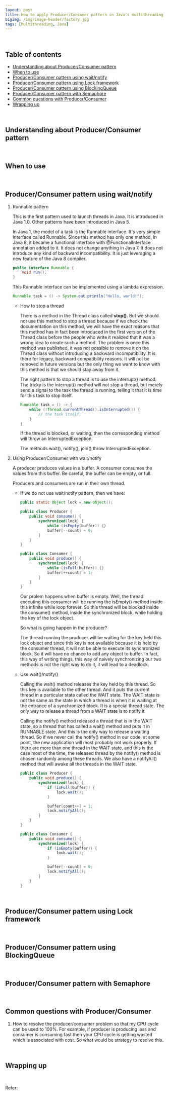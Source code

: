 ```yaml
---
layout: post
title: How to apply Producer/Consumer pattern in Java's multithreading
bigimg: /img/image-header/factory.jpg
tags: [Multithreading, Java]
---
```




<br>

## Table of contents
- [Understanding about Producer/Consumer pattern](#understanding-about-producer/consumer-pattern)
- [When to use](#when-to-use)
- [Producer/Consumer pattern using wait/notify](#producer/consumer-pattern-using-wait/notify)
- [Producer/Consumer pattern using Lock framework](#producer/consumer-pattern-using-lock-framework)
- [Producer/Consumer pattern using BlockingQueue](#producer/consumer-pattern-using-blockingqueue)
- [Producer/Consumer pattern with Semaphore](#producer/consumer-pattern-with-semaphore)
- [Common questions with Producer/Consumer](#common-questions-with-producer/consumer)
- [Wrapping up](#wrapping-up)


<br>

## Understanding about Producer/Consumer pattern






<br>

## When to use




<br>

## Producer/Consumer pattern using wait/notify
1. Runnable pattern

    This is the first pattern used to launch threads in Java. It is introduced in Java 1.0. Other patterns have been introduced in Java 5.

    In Java 1, the model of a task is the Runnable interface. It's very simple interface called Runnable. Since this method has only one method, in Java 8, it became a functional interface with @FunctionalInterface annotation added to it. It does not change anything in Java 7. It does not introduce any kind of backward incompatibility. It is just leveraging a new feature of the Java 8 compiler.

    ```java
    public interface Runnable {
        void run();
    }
    ```

    This Runnable interface can be implemented using a lambda expression.

    ```java
    Runnable task = () -> System.out.println("Hello, world!");
    ```

    - How to stop a thread

        There is a method in the Thread class called **stop()**. But we should not use this method to stop a thread because if we check the documentation on this method, we will have the exact reasons that this method has in fact been introduced in the first version of the Thread class before the people who write it realized that it was a wrong idea to create such a method. The problem is once this method was published, it was not possible to remove it on the Thread class without introducing a backward incompatibility. It is there for legacy, backward compatibility reasons. It will not be removed in future versions but the only thing we want to know with this method is that we should stay away from it.

        The right pattern to stop a thread is to use the interrupt() method. The tricky is the interrupt() method will not stop a thread, but merely send a signal to the task the thread is running, telling it that it is time for this task to stop itself.

        ```java
        Runnable task = () -> {
            while (!Thread.currentThread().isInterrupted()) {
                // the task itself.
            }
        }
        ```

        If the thread is blocked, or waiting, then the corresponding method will throw an InterruptedException.

        The methods wait(), notify(), join() throw InterruptedException.

2. Using Producer/Consumer with wait/notify

    A producer produces values in a buffer. A consumer consumes the values from this buffer. Be careful, the buffer can be empty, or full.

    Producers and consumers are run in their own thread.

    - If we do not use wait/notify pattern, then we have:

        ```java
        public static Object lock = new Object();

        public class Producer {
            public void consume() {
                synchronized(lock) {
                    while (isEmpty(buffer)) {}
                    buffer[--count] = 0;
                }
            }
        }

        public class Consumer {
            public void produce() {
                synchronized(lock) {
                    while (isFull(buffer)) {}
                    buffer[++count] = 1;
                }
            }
        }
        ```

        Our prolem happens when buffer is empty. Well, the thread executing this consumer will be running the isEmpty() method inside this infinite while loop forever. So this thread will be blocked inside the consume() method, inside the synchronized block, while holding the key of the lock object.

        So what is going happen in the producer?

        The thread running the producer will be waiting for the key held this lock object and since this key is not available because it is held by the consumer thread, it will not be able to execute its synchronized block. So it will have no chance to add any object to buffer. In fact, this way of writing things, this way of naively synchronizing our two methods is not the right way to do it, it will lead to a deadlock.

    - Use wait()/notify()

        Calling the wait() method releases the key held by this thread. So this key is available to the other thread. And it puts the current thread in a particular state called the WAIT state. The WAIT state is not the same as the state in which a thread is when it is waiting at the entrance of a synchronized block. It is a special thread state. The only way to release a thread from a WAIT state is to notify it.

        Calling the notify() method released a thread that is in the WAIT state, so a thread that has called a wait() method and puts it in RUNNABLE state. And this is the only way to release a waiting thread. So if we never call the notify() method in our code, at some point, the new application will most probably not work properly. If there are more than one thread in the WAIT state, and this is the case most of the time, the released thread by the notify() method is chosen randomly among these threads. We also have a notifyAll() method that will awake all the threads in the WAIT state.

        ```java
        public class Producer {
            public void produce() {
                synchronized(lock) {
                    if (isFull(buffer)) {
                        lock.wait();
                    }

                    buffer[count++] = 1;
                    lock.notifyAll();
                }
            }
        }

        public class Consumer {
            public void consume() {
                synchronized(lock) {
                    if (isEmpty(buffer)) {
                        lock.wait();
                    }

                    buffer[--count] = 0;
                    lock.notifyAll();
                }
            }
        }
        ```

<br>

## Producer/Consumer pattern using Lock framework





<br>

## Producer/Consumer pattern using BlockingQueue






<br>

## Producer/Consumer pattern with Semaphore






<br>

## Common questions with Producer/Consumer
1. How to resolve the producer/consumer problem so that my CPU cycle can be used to 100%. For example, if producer is producing less and consumer is consuming fast then your CPU cycle is getting wasted which is associated with cost. So what would be strategy to resolve this.





<br>

## Wrapping up




<br>

Refer:

[]()